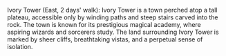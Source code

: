 Ivory Tower (East, 2 days' walk): Ivory Tower is a town perched atop a tall plateau, accessible only by winding paths and steep stairs carved into the rock. The town is known for its prestigious magical academy, where aspiring wizards and sorcerers study. The land surrounding Ivory Tower is marked by sheer cliffs, breathtaking vistas, and a perpetual sense of isolation.